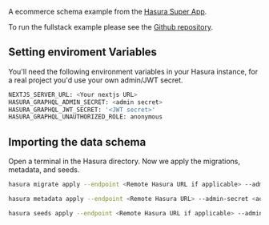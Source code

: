 A ecommerce schema example from the [Hasura Super App](https://hasura.io/reference-app/).

To run the fullstack example please see the [Github repository](https://github.com/hasura/hasura-ecommerce).

## Setting enviroment Variables

You'll need the following environment variables in your Hasura instance, for a real project you'd use your own admin/JWT secret.

```bash
NEXTJS_SERVER_URL: <Your nextjs URL>
HASURA_GRAPHQL_ADMIN_SECRET: <admin secret>
HASURA_GRAPHQL_JWT_SECRET: '<JWT secret>'
HASURA_GRAPHQL_UNAUTHORIZED_ROLE: anonymous
```

## Importing the data schema

Open a terminal in the Hasura directory. Now we apply the migrations, metadata, and seeds.

```bash
hasura migrate apply --endpoint <Remote Hasura URL if applicable> --admin-secret <admin secret> --database-name default

hasura metadata apply --endpoint <Remote Hasura URL> --admin-secret <admin secret>

hasura seeds apply --endpoint <Remote Hasura URL if applicable> --admin-secret <admin secret> --database-name default
```
